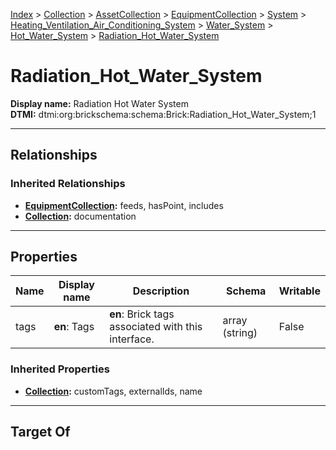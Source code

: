 [Index](../../../../../../../Index.md) > [Collection](../../../../../../Collection.md) > [AssetCollection](../../../../../AssetCollection.md) > [EquipmentCollection](../../../../EquipmentCollection.md) > [System](../../../System.md) > [Heating_Ventilation_Air_Conditioning_System](../../Heating_Ventilation_Air_Conditioning_System.md) > [Water_System](../Water_System.md) > [Hot_Water_System](Hot_Water_System.md) > [Radiation_Hot_Water_System](#)
# Radiation_Hot_Water_System

**Display name:** Radiation Hot Water System<br />
**DTMI:** dtmi:org:brickschema:schema:Brick:Radiation_Hot_Water_System;1

---

## Relationships
### Inherited Relationships
* **[EquipmentCollection](../../../../EquipmentCollection.md):** feeds, hasPoint, includes
* **[Collection](../../../../../../Collection.md):** documentation

---

## Properties
|Name|Display name|Description|Schema|Writable|
|-|-|-|-|-|
|tags|**en**: Tags|**en**: Brick tags associated with this interface.|array (string)|False|
### Inherited Properties
* **[Collection](../../../../../../Collection.md):** customTags, externalIds, name

---

## Target Of
